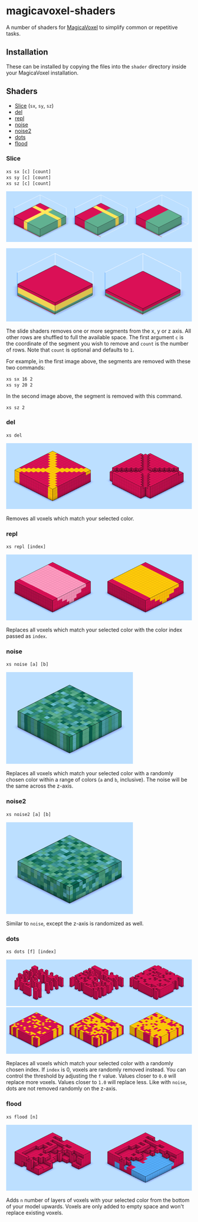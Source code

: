 # magicavoxel-shaders

A number of shaders for [MagicaVoxel](https://ephtracy.github.io/) to simplify common or repetitive tasks.

## Installation

These can be installed by copying the files into the `shader` directory inside your MagicaVoxel installation.

## Shaders

<ul>
    <li><a href="#del_shader">Slice</a> (<code>sx</code>, <code>sy</code>, <code>sz</code>)</li>
    <li><a href="#del_shader">del</a></li>
    <li><a href="#repl_shader">repl</a></li>
    <li><a href="#noise_shader">noise</a></li>
    <li><a href="#noise2_shader">noise2</a></li>
    <li><a href="#dots_shader">dots</a></li>
    <li><a href="#flood_shader">flood</a></li>
</ul>

<h3 id="del_shader">Slice</h3>

```
xs sx [c] [count]
xs sy [c] [count]
xs sz [c] [count]
```

![Shader preview](/img/slice_a.png?raw=true)

![Shader preview](/img/slice_b.png?raw=true)

The slide shaders removes one or more segments from the x, y or z axis. All other rows are shuffled to full the available space. The first argument `c` is the coordinate of the segment you wish to remove and `count` is the number of rows. Note that `count` is optional and defaults to `1`.

For example, in the first image above, the segments are removed with these two commands:

```
xs sx 16 2
xs sy 20 2
```

In the second image above, the segment is removed with this command.

```
xs sz 2
```

<h3 id="del_shader">del</h3>

```
xs del
```

![Shader preview](/img/del.png?raw=true)

Removes all voxels which match your selected color.

<h3 id="repl_shader">repl</h3>

```
xs repl [index]
```

![Shader preview](/img/repl.png?raw=true)

Replaces all voxels which match your selected color with the color index passed as `index`.

<h3 id="noise_shader">noise</h3>

```
xs noise [a] [b]
```

![Shader preview](/img/noise.png?raw=true)

Replaces all voxels which match your selected color with a randomly chosen color within a range of colors (`a` and `b`, inclusive). The noise will be the same across the z-axis.

<h3 id="noise2_shader">noise2</h3>

```
xs noise2 [a] [b]
```

![Shader preview](/img/noise2.png?raw=true)

Similar to `noise`, except the z-axis is randomized as well.

<h3 id="dots_shader">dots</h3>

```
xs dots [f] [index]
```

![Shader preview](/img/dots_a.png?raw=true)
![Shader preview](/img/dots_b.png?raw=true)

Replaces all voxels which match your selected color with a randomly chosen index. If `index` is 0, voxels are randomly removed instead. You can control the threshold by adjusting the `f` value. Values closer to `0.0` will replace more voxels. Values closer to `1.0` will replace less. Like with `noise`, dots are not removed randomly on the z-axis.

<h3 id="flood_shader">flood</h3>

```
xs flood [n]
```

![Shader preview](/img/flood.png?raw=true)

Adds `n` number of layers of voxels with your selected color from the bottom of your model upwards. Voxels are only added to empty space and won't replace existing voxels.
